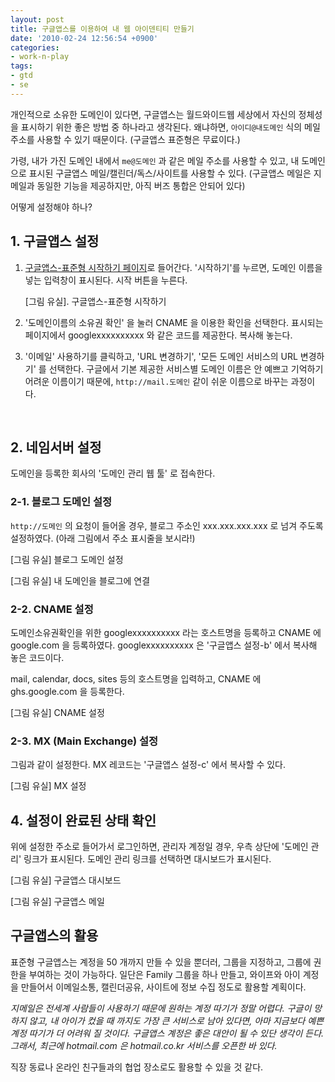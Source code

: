 ```yaml
---
layout: post
title: 구글앱스를 이용하여 내 웹 아이덴티티 만들기
date: '2010-02-24 12:56:54 +0900'
categories:
- work-n-play
tags:
- gtd
- se
---
```


개인적으로 소유한 도메인이 있다면, 구글앱스는 월드와이드웹 세상에서 자신의 정체성을 표시하기 위한 좋은 방법 중 하나라고 생각된다. 왜냐하면, `아이디@내도메인` 식의 메일 주소를 사용할 수 있기 때문이다. (구글앱스 표준형은 무료이다.)

가령, 내가 가진 도메인 내에서 `me@도메인` 과 같은 메일 주소를 사용할 수 있고, 내 도메인으로 표시된 구글앱스 메일/캘린더/독스/사이트를 사용할 수 있다. (구글앱스 메일은 지메일과 동일한 기능을 제공하지만, 아직 버즈 통합은 안되어 있다)

어떻게 설정해야 하나?

## 1. 구글앱스 설정

1.  [구글앱스-표준형 시작하기 페이지](http://www.google.com/apps/intl/ko/group/index.html)로 들어간다. '시작하기'를 누르면, 도메인 이름을 넣는 입력창이 표시된다. 시작 버튼을 누른다.

    [그림 유실]. 구글앱스-표준형 시작하기

2.  '도메인이름의 소유권 확인' 을 눌러 CNAME 을 이용한 확인을 선택한다. 표시되는 페이지에서 googlexxxxxxxxxx 와 같은 코드를 제공한다. 복사해 놓는다.

3.  '이메일' 사용하기를 클릭하고, 'URL 변경하기', '모든 도메인 서비스의 URL 변경하기' 를 선택한다. 구글에서 기본 제공한 서비스별 도메인 이름은 안 예쁘고 기억하기 어려운 이름이기 때문에, `http://mail.도메인` 같이 쉬운 이름으로 바꾸는 과정이다.

 
## 2. 네임서버 설정

도메인을 등록한 회사의 '도메인 관리 웹 툴' 로 접속한다.

### 2-1. 블로그 도메인 설정

`http://도메인` 의 요청이 들어올 경우, 블로그 주소인 xxx.xxx.xxx.xxx 로 넘겨 주도록 설정하였다. (아래 그림에서 주소 표시줄을 보시라!)

[그림 유실] 블로그 도메인 설정

[그림 유실] 내 도메인을 블로그에 연결

### 2-2. CNAME 설정

도메인소유권확인을 위한 googlexxxxxxxxxx 라는 호스트명을 등록하고 CNAME 에 google.com 을 등록하였다. googlexxxxxxxxxx 은 '구글앱스 설정-b' 에서 복사해 놓은 코드이다.

mail, calendar, docs, sites 등의 호스트명을 입력하고, CNAME 에 ghs.google.com 을 등록한다.

[그림 유실] CNAME 설정

### 2-3. MX (Main Exchange) 설정

그림과 같이 설정한다. MX 레코드는 '구글앱스 설정-c' 에서 복사할 수 있다.

[그림 유실] MX 설정

## 4. 설정이 완료된 상태 확인

위에 설정한 주소로 들어가서 로그인하면, 관리자 계정일 경우, 우측 상단에 '도메인 관리' 링크가 표시된다. 도메인 관리 링크를 선택하면 대시보드가 표시된다.

[그림 유실] 구글앱스 대시보드

[그림 유실] 구글앱스 메일

## 구글앱스의 활용

표준형 구글앱스는 계정을 50 개까지 만들 수 있을 뿐더러, 그룹을 지정하고, 그룹에 권한을 부여하는 것이 가능하다. 일단은 Family 그룹을 하나 만들고, 와이프와 아이 계정을 만들어서 이메일소통, 캘린더공유, 사이트에 정보 수집 정도로 활용할 계획이다.

*지메일은 전세계 사람들이 사용하기 때문에 원하는 계정 따기가 정말 어렵다. 구글이 망하지 않고, 내 아이가 컸을 때 까지도 가장 큰 서비스로 남아 있다면, 아마 지금보다 예쁜 계정 따기가 더 어려워 질 것이다. 구글앱스 계정은 좋은 대안이 될 수 있단 생각이 든다. 그래서, 최근에 hotmail.com 은 hotmail.co.kr 서비스를 오픈한 바 있다.*

직장 동료나 온라인 친구들과의 협업 장소로도 활용할 수 있을 것 같다.
